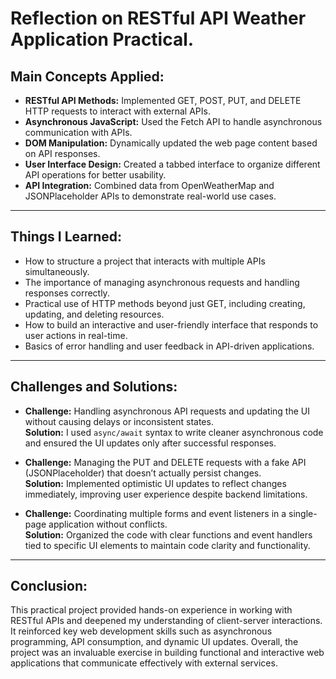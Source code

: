 # Reflection on RESTful API Weather Application Practical.

## Main Concepts Applied:

- **RESTful API Methods:** Implemented GET, POST, PUT, and DELETE HTTP requests to interact with external APIs.
- **Asynchronous JavaScript:** Used the Fetch API to handle asynchronous communication with APIs.
- **DOM Manipulation:** Dynamically updated the web page content based on API responses.
- **User Interface Design:** Created a tabbed interface to organize different API operations for better usability.
- **API Integration:** Combined data from OpenWeatherMap and JSONPlaceholder APIs to demonstrate real-world use cases.

---

## Things I Learned:

- How to structure a project that interacts with multiple APIs simultaneously.
- The importance of managing asynchronous requests and handling responses correctly.
- Practical use of HTTP methods beyond just GET, including creating, updating, and deleting resources.
- How to build an interactive and user-friendly interface that responds to user actions in real-time.
- Basics of error handling and user feedback in API-driven applications.

---

## Challenges and Solutions:

- **Challenge:** Handling asynchronous API requests and updating the UI without causing delays or inconsistent states.  
  **Solution:** I used `async/await` syntax to write cleaner asynchronous code and ensured the UI updates only after successful responses.

- **Challenge:** Managing the PUT and DELETE requests with a fake API (JSONPlaceholder) that doesn’t actually persist changes.  
  **Solution:** Implemented optimistic UI updates to reflect changes immediately, improving user experience despite backend limitations.

- **Challenge:** Coordinating multiple forms and event listeners in a single-page application without conflicts.  
  **Solution:** Organized the code with clear functions and event handlers tied to specific UI elements to maintain code clarity and functionality.

---

## Conclusion:

This practical project provided hands-on experience in working with RESTful APIs and deepened my understanding of client-server interactions. It reinforced key web development skills such as asynchronous programming, API consumption, and dynamic UI updates. Overall, the project was an invaluable exercise in building functional and interactive web applications that communicate effectively with external services.


